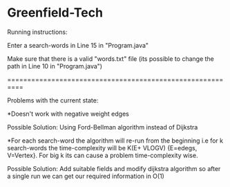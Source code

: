 # Greenfield-Tech

Running instructions:

Enter a search-words in Line 15 in "Program.java"

Make sure that there is a valid "words.txt" file (its possible to change the path in Line 10 in "Program.java")

==========================================================

Problems with the current state:

*Doesn't work with negative weight edges

Possible Solution:
Using Ford-Bellman algorithm instead of Dijkstra

*For each search-word the algorithm will re-run from the beginning
i.e for k search-words the time-complexity 
will be K(E+ VLOGV) {E=edegs, V=Vertex}.
For big k its can cause a problem time-complexity wise.

Possible Solution:
Add suitable fields and modify dijkstra algorithm 
so after a single run we can get our required information in O(1)
